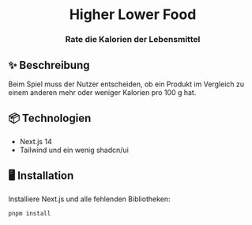 <h1 align="center">Higher Lower Food</h1>
<h3 align="center">Rate die Kalorien der Lebensmittel</h3>

## ✨ Beschreibung

Beim Spiel muss der Nutzer entscheiden, ob ein Produkt im Vergleich zu einem anderen mehr oder weniger Kalorien pro 100 g hat.

## 📦 Technologien

- Next.js 14
- Tailwind und ein wenig shadcn/ui

## 🖥 Installation

Installiere Next.js und alle fehlenden Bibliotheken:

```
pnpm install
```
